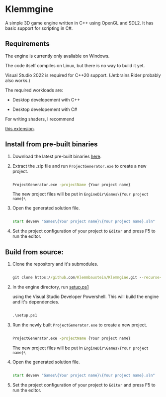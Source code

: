 # Klemmgine

A simple 3D game engine written in C++ using OpenGL and SDL2. It has basic support for scripting in C#.

## Requirements

The engine is currently only avaliable on Windows. 
The code itself compiles on Linux, but there is no way to build it yet.

Visual Studio 2022 is required for C++20 support. (Jetbrains Rider probably also works.)

The required workloads are:
- Desktop developement with C++
- Desktop developement with C#

For writing shaders, I recommend 
[this extension](https://marketplace.visualstudio.com/items?itemName=DanielScherzer.GLSL2022).

## Install from pre-built binaries

1. Download the latest pre-built binaries [here](https://github.com/Klemmbaustein/Klemmgine/releases/latest).

2. Extract the .zip file and run `ProjectGenerator.exe` to create a new project.	
	```cmd
	ProjectGenerator.exe -projectName {Your project name}
	```
	The new project files will be put in `EngineDir\Games\{Your project name}\`

3. Open the generated solution file.
	```cmd
	start devenv "Games\{Your project name}\{Your project name}.sln"
	```
4. Set the project configuration of your project to `Editor` and press F5 to run the editor.

## Build from source:

1. Clone the repository and it's submodules.
	```cmd
	git clone https://github.com/Klemmbaustein/Klemmgine.git --recurse-submodules
	```

2. In the engine directory, run [setup.ps1](./setup.ps1)
	using the Visual Studio Developer Powershell. This will build the engine and it's dependencies.
	```cmd
	.\setup.ps1
	```

3. Run the newly built `ProjectGenerator.exe` to create a new project.	
	```cmd
	ProjectGenerator.exe -projectName {Your project name}
	```
	The new project files will be put in `EngineDir\Games\{Your project name}\`

4. Open the generated solution file.
	```cmd
	start devenv "Games\{Your project name}\{Your project name}.sln"
	```

5. Set the project configuration of your project to `Editor` and press F5 to run the editor.